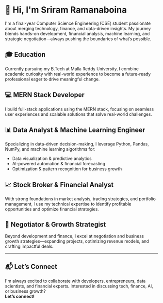 # 👋 Hi, I'm Sriram Ramanaboina

I'm a final-year Computer Science Engineering (CSE) student passionate about merging technology, finance, and data-driven insights. My journey blends hands-on development, financial analysis, machine learning, and strategic negotiation—always pushing the boundaries of what’s possible.

## 🎓 Education
Currently pursuing my B.Tech at Malla Reddy University, I combine academic curiosity with real-world experience to become a future-ready professional eager to drive meaningful change.

## 💻 MERN Stack Developer
I build full-stack applications using the MERN stack, focusing on seamless user experiences and scalable solutions that solve real-world challenges.

## 📊 Data Analyst & Machine Learning Engineer
Specializing in data-driven decision-making, I leverage Python, Pandas, NumPy, and machine learning algorithms for:
- Data visualization & predictive analytics
- AI-powered automation & financial forecasting
- Optimization & pattern recognition for business growth

## 📈 Stock Broker & Financial Analyst
With strong foundations in market analysis, trading strategies, and portfolio management, I use my technical expertise to identify profitable opportunities and optimize financial strategies.

## 🚀 Negotiator & Growth Strategist
Beyond development and finance, I excel at negotiation and business growth strategies—expanding projects, optimizing revenue models, and crafting impactful deals.

---

## 📬 Let’s Connect
I'm always excited to collaborate with developers, entrepreneurs, data scientists, and financial experts. Interested in discussing tech, finance, AI, or business growth?  
**Let’s connect!**

<!-- Add your contact or social links here -->